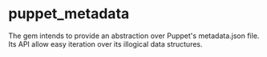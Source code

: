 # puppet_metadata

The gem intends to provide an abstraction over Puppet's metadata.json file. Its API allow easy iteration over its illogical data structures.
